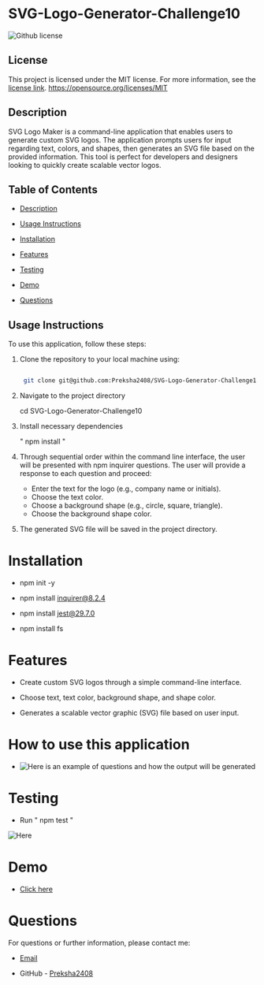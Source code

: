 # SVG-Logo-Generator-Challenge10
![Github license](https://img.shields.io/badge/license-MIT-blue.svg)

## License
This project is licensed under the MIT license. For more information, see the [license link](https://opensource.org/licenses/MIT).
https://opensource.org/licenses/MIT

## Description
SVG Logo Maker is a command-line application that enables users to generate custom SVG logos. The application prompts users for input regarding text, colors, and shapes, then generates an SVG file based on the provided information. This tool is perfect for developers and designers looking to quickly create scalable vector logos.

## Table of Contents
* [Description](#description)

* [Usage Instructions](#usage-instructions)

* [Installation](#installation)

* [Features](#features)

* [Testing](#testing)

* [Demo](#Demo)

* [Questions](#questions)

## Usage Instructions
To use this application, follow these steps:

1. Clone the repository to your local machine using:
   ```bash

    git clone git@github.com:Preksha2408/SVG-Logo-Generator-Challenge10.git

2. Navigate to the project directory

    cd SVG-Logo-Generator-Challenge10

3. Install necessary dependencies 

   " npm install "

4. Through sequential order within the command line interface, the user will be presented with npm inquirer questions. The user will provide 
    a response to each question and proceed:

    *   Enter the text for the logo (e.g., company name or initials).
    *   Choose the text color.
    *   Choose a background shape (e.g., circle, square, triangle).
    *   Choose the background shape color.

5.  The generated SVG file will be saved in the project directory.

# Installation 

* npm init -y  

* npm install inquirer@8.2.4

* npm install jest@29.7.0

* npm install fs 


# Features

* Create custom SVG logos through a simple command-line interface.

* Choose text, text color, background shape, and shape color.

* Generates a scalable vector graphic (SVG) file based on user input.

# How to use this application 

*  ![Here is an example of questions and how the output will be generated](./images/Run-index.js-screenshot.png)   

# Testing 

* Run " npm test "

![Here](./images/npm-test-screenshot.png)     

# Demo 

* [Click here](https://drive.google.com/file/d/12k_Am8167lxMVvJp1KIhN8UokyJnBs8F/view?usp=drive_link)


# Questions 

For questions or further information, please contact me:

* [Email](mailto:prek.ps37@gmail.com?subject=[GitHub]%20Dev%20Connect)

* GitHub - [Preksha2408](https://github.com/Preksha2408/SVG-Logo-Generator-Challenge10.git)

